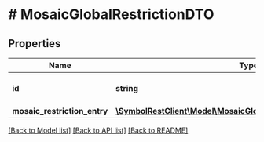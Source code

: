 # # MosaicGlobalRestrictionDTO

## Properties

Name | Type | Description | Notes
------------ | ------------- | ------------- | -------------
**id** | **string** | Internal resource identifier. |
**mosaic_restriction_entry** | [**\SymbolRestClient\Model\MosaicGlobalRestrictionEntryWrapperDTO**](MosaicGlobalRestrictionEntryWrapperDTO.md) |  |

[[Back to Model list]](../../README.md#models) [[Back to API list]](../../README.md#endpoints) [[Back to README]](../../README.md)
